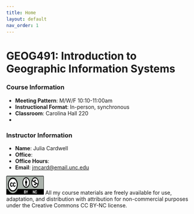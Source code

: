 ```yaml
---
title: Home
layout: default
nav_order: 1
---
```


# GEOG491: Introduction to Geographic Information Systems

### Course Information
- **Meeting Pattern**: M/W/F 10:10-11:00am
- **Instructional Format**: In-person, synchronous
- **Classroom**: Carolina Hall 220
- 
### Instructor Information
- **Name**: Julia Cardwell
- **Office**: 
- **Office Hours**: 
- **Email**: jmcard@email.unc.edu

  
<img src="images/Cc_by-nc_icon.svg.png" alt="CC BY-NC License" width="100" height="50">
All my course materials are freely available for use, adaptation, and distribution with attribution for non-commercial purposes under the Creative Commons CC BY-NC license. 
